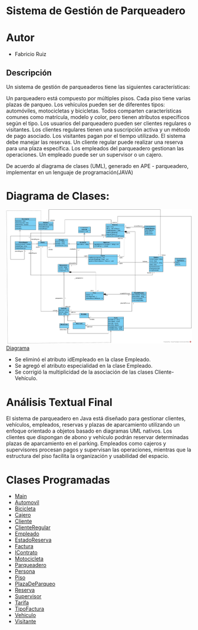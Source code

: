 # Sistema de Gestión de Parqueadero
# Autor
* Fabricio Ruiz

## Descripción
Un sistema de gestión de parqueaderos tiene las siguientes características:

Un parqueadero está compuesto por múltiples pisos. Cada piso tiene varias plazas de parqueo.
Los vehículos pueden ser de diferentes tipos: automóviles, motocicletas y bicicletas. Todos comparten características comunes como matrícula, modelo y color, pero tienen atributos específicos según el tipo.
Los usuarios del parqueadero pueden ser clientes regulares o visitantes. Los clientes regulares tienen una suscripción activa y un método de pago asociado. Los visitantes pagan por el tiempo utilizado.
El sistema debe manejar las reservas. Un cliente regular puede realizar una reserva para una plaza específica.
Los empleados del parqueadero gestionan las operaciones. Un empleado puede ser un supervisor o un cajero.

De acuerdo al diagrama de clases (UML), generado en APE - parqueadero, implementar  en un lenguaje de programación(JAVA)
  
# Diagrama de Clases:
![DiagramaParqueadero](Parqueadero.jpg)
[Diagrama](https://github.com/Michu117/Parqueadero/blob/main/Parqueadero.jpg)

- Se eliminó el atributo idEmpleado en la clase Empleado.
- Se agregó el atributo especialidad en la clase Empleado.
- Se corrigió la multiplicidad de la asociación de las clases Cliente-Vehículo.

# Análisis Textual Final
El sistema de parqueadero en Java está diseñado para gestionar clientes, vehículos, empleados, reservas y plazas de aparcamiento utilizando un enfoque orientado a objetos basado en diagramas UML nativos. Los clientes que dispongan de abono y vehículo podrán reservar determinadas plazas de aparcamiento en el parking. Empleados como cajeros y supervisores procesan pagos y supervisan las operaciones, mientras que la estructura del piso facilita la organización y usabilidad del espacio.

# Clases Programadas
* [Main](https://github.com/Michu117/Parqueadero/blob/main/Parqueadero/src/Main.java)
* [Automovil](https://github.com/Michu117/Parqueadero/blob/main/Parqueadero/src/Automovil.java)
* [Bicicleta](https://github.com/Michu117/Parqueadero/blob/main/Parqueadero/src/Bicicleta.java)
* [Cajero](https://github.com/Michu117/Parqueadero/blob/main/Parqueadero/src/Cajero.java)
* [Cliente](https://github.com/Michu117/Parqueadero/blob/main/Parqueadero/src/Cliente.java)
* [ClienteRegular](https://github.com/Michu117/Parqueadero/blob/main/Parqueadero/src/ClienteRegular.java)
* [Empleado](https://github.com/Michu117/Parqueadero/blob/main/Parqueadero/src/Empleado.java)
* [EstadoReserva](https://github.com/Michu117/Parqueadero/blob/main/Parqueadero/src/EstadoReserva.java)
* [Factura](https://github.com/Michu117/Parqueadero/blob/main/Parqueadero/src/Factura.java)
* [IContrato](https://github.com/Michu117/Parqueadero/blob/main/Parqueadero/src/IContrato.java)
* [Motocicleta](https://github.com/Michu117/Parqueadero/blob/main/Parqueadero/src/Motocicleta.java)
* [Parqueadero](https://github.com/Michu117/Parqueadero/blob/main/Parqueadero/src/Parqueadero.java)
* [Persona](https://github.com/Michu117/Parqueadero/blob/main/Parqueadero/src/Persona.java)
* [Piso](https://github.com/Michu117/Parqueadero/blob/main/Parqueadero/src/Piso.java)
* [PlazaDeParqueo](https://github.com/Michu117/Parqueadero/blob/main/Parqueadero/src/PlazaDeParqueo.java)
* [Reserva](https://github.com/Michu117/Parqueadero/blob/main/Parqueadero/src/Reserva.java)
* [Supervisor](https://github.com/Michu117/Parqueadero/blob/main/Parqueadero/src/Supervisor.java)
* [Tarifa](https://github.com/Michu117/Parqueadero/blob/main/Parqueadero/src/Tarifa.java)
* [TipoFactura](https://github.com/Michu117/Parqueadero/blob/main/Parqueadero/src/TipoFactura.java)
* [Vehiculo](https://github.com/Michu117/Parqueadero/blob/main/Parqueadero/src/Vehiculo.java)
* [Visitante](https://github.com/Michu117/Parqueadero/blob/main/Parqueadero/src/Visitante.java)
